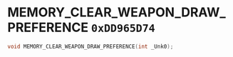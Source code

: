 # MEMORY_CLEAR_WEAPON_DRAW_PREFERENCE `0xDD965D74`

```cpp
void MEMORY_CLEAR_WEAPON_DRAW_PREFERENCE(int _Unk0);
```